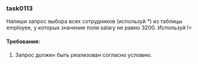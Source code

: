
### task0113

Напиши запрос выбора всех сотрудников (используй *) из таблицы employee, у которых значение поля salary не равно 3200.
Используй !=


#### Требования:
1.	Запрос должен быть реализован согласно условию.

